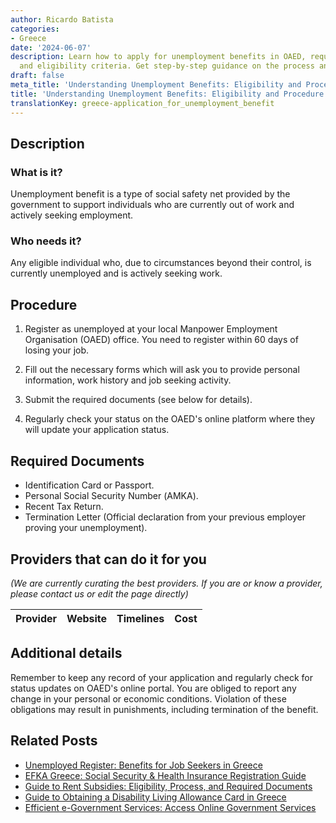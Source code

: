 ```yaml
---
author: Ricardo Batista
categories:
- Greece
date: '2024-06-07'
description: Learn how to apply for unemployment benefits in OAED, required documents,
  and eligibility criteria. Get step-by-step guidance on the process and stay updated.
draft: false
meta_title: 'Understanding Unemployment Benefits: Eligibility and Procedure'
title: 'Understanding Unemployment Benefits: Eligibility and Procedure'
translationKey: greece-application_for_unemployment_benefit
---
```


## Description
### What is it?
Unemployment benefit is a type of social safety net provided by the government to support individuals who are currently out of work and actively seeking employment.

### Who needs it?
Any eligible individual who, due to circumstances beyond their control, is currently unemployed and is actively seeking work.

## Procedure
1. Register as unemployed at your local Manpower Employment Organisation (OAED) office. You need to register within 60 days of losing your job. 

2. Fill out the necessary forms which will ask you to provide personal information, work history and job seeking activity. 

3. Submit the required documents (see below for details). 

4. Regularly check your status on the OAED's online platform where they will update your application status.

## Required Documents
- Identification Card or Passport.
- Personal Social Security Number (ΑΜΚΑ).
- Recent Tax Return.
- Termination Letter (Official declaration from your previous employer proving your unemployment).

## Providers that can do it for you

_(We are currently curating the best providers. If you are or know a provider, please contact us or edit the page directly)_

| Provider        |     Website     |     Timelines    |       Cost      |
| :-------------: | :-------------: |  :-------------: | :-------------: |

## Additional details

Remember to keep any record of your application and regularly check for status updates on OAED's online portal. You are obliged to report any change in your personal or economic conditions. Violation of these obligations may result in punishments, including termination of the benefit.
## Related Posts

- [Unemployed Register: Benefits for Job Seekers in Greece](https://tramitit.com/guides/greece/registration_in_the_unemployed_register/)
- [EFKA Greece: Social Security & Health Insurance Registration Guide](https://tramitit.com/guides/greece/application_for_efka_social_insurance_fund/)
- [Guide to Rent Subsidies: Eligibility, Process, and Required Documents](https://tramitit.com/guides/greece/application_for_rent_subsidy/)
- [Guide to Obtaining a Disability Living Allowance Card in Greece](https://tramitit.com/guides/greece/application_for_disability_card/)
- [Efficient e-Government Services: Access Online Government Services](https://tramitit.com/guides/greece/registration_for_e-government_services/)